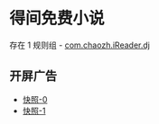 # 得间免费小说

存在 1 规则组 - [com.chaozh.iReader.dj](/src/apps/com.chaozh.iReader.dj.ts)

## 开屏广告

- [快照-0](https://gkd-kit.gitee.io/import/13175317)
- [快照-1](https://gkd-kit.gitee.io/import/13190313)
